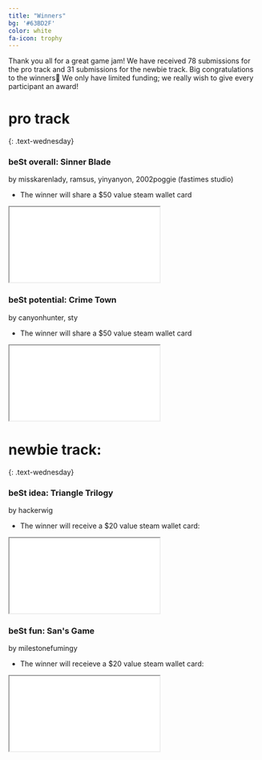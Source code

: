 ```yaml
---
title: "Winners"
bg: '#63BD2F'
color: white
fa-icon: trophy
---
```


Thank you all for a great game jam! We have received 78 submissions for the pro track and 31 submissions for the newbie track. Big congratulations to the winners🥇 We only have limited funding; we really wish to give every participant an award!

# pro track
{: .text-wednesday}


### beSt overall: Sinner Blade
by misskarenlady, ramsus, yinyanyon, 2002poggie (fastimes studio)
- The winner will share a $50 value steam wallet card

<div class="icontain">
  <iframe src="//www.youtube.com/embed/INhnKQbuIfE" allowfullscreen></iframe>
</div>

### beSt potential: Crime Town
by canyonhunter, sty
- The winner will share a $50 value steam wallet card

<div class="icontain">
  <iframe src="//www.youtube.com/embed/gCuTQ4_jtRU" allowfullscreen></iframe>
</div>


# newbie track:
{: .text-wednesday}

### beSt idea: Triangle Trilogy
by hackerwig

- The winner will receive a $20 value steam wallet card:

<div class="icontain">
  <iframe src="//www.youtube.com/embed/8y64zGzlXNM" allowfullscreen></iframe>
</div>

### beSt fun: San's Game
by milestonefumingy

- The winner will receieve a $20 value steam wallet card:

<div class="icontain">
  <iframe src="//www.youtube.com/embed/7X0pfMP2eSY" allowfullscreen></iframe>
</div>
